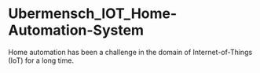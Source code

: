 # Ubermensch_IOT_Home-Automation-System
Home automation has been a challenge in the domain of Internet-of-Things (IoT) for a long time. 
